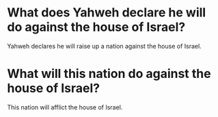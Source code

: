 # What does Yahweh declare he will do against the house of Israel?

Yahweh declares he will raise up a nation against the house of Israel.

# What will this nation do against the house of Israel?

This nation will afflict the house of Israel.
